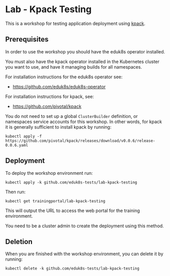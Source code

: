 Lab - Kpack Testing
===================

This is a workshop for testing application deployment using [kpack](https://github.com/pivotal/kpack).

Prerequisites
-------------

In order to use the workshop you should have the eduk8s operator installed.

You must also have the kpack operator installed in the Kubernetes cluster you want to use, and have it managing builds for all namespaces.

For installation instructions for the eduk8s operator see:

* https://github.com/eduk8s/eduk8s-operator

For installation instructions for kpack, see:

* https://github.com/pivotal/kpack

You do not need to set up a global `ClusterBuilder` definition, or namespaces service accounts for this workshop. In other words, for kpack it is generally sufficient to install kpack by running:

```
kubectl apply -f https://github.com/pivotal/kpack/releases/download/v0.0.6/release-0.0.6.yaml
```

Deployment
----------

To deploy the workshop environment run:

```
kubectl apply -k github.com/eduk8s-tests/lab-kpack-testing
```

Then run:

```
kubectl get trainingportal/lab-kpack-testing
```

This will output the URL to access the web portal for the training environment.

You need to be a cluster admin to create the deployment using this method.

Deletion
--------

When you are finished with the workshop environment, you can delete it by running:

```
kubectl delete -k github.com/eduk8s-tests/lab-kpack-testing
```
